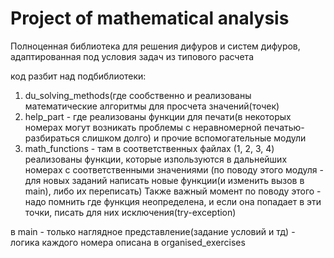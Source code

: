 # Project of mathematical analysis

Полноценная библиотека для решения дифуров и систем дифуров, адаптированная под условия задач из типового расчета

код разбит над подбиблиотеки:
1. du_solving_methods(где сообственно и реализованы математические алгоритмы для просчета значений(точек)
2. help_part - где реализованы функции для печати(в некоторых номерах могут возникать проблемы с неравномерной печатью- разбираться слишком долго) и прочие вспомогательные модули
3. math_functions - там в соответственных файлах (1, 2, 3, 4) реализованы функции, которые изпользуются в дальнейших номерах с соответственными значениями
   (по поводу этого модуля - для новых заданий написать новые функции(и изменить вызов в main), либо их переписать)
    Также важный момент по поводу этого - надо помнить где функция неопределена, и если она попадает в эти точки, писать для них исключения(try-exception)

в main - только наглядное представление(задание условий и тд) - логика каждого номера описана в organised_exercises

